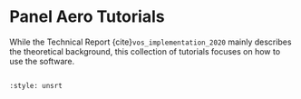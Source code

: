 # Panel Aero Tutorials

While the Technical Report {cite}`vos_implementation_2020` mainly describes the theoretical background, this collection of tutorials focuses on how to use the software.

```{tableofcontents}
```


```{bibliography}
:style: unsrt
```